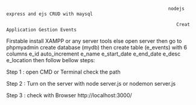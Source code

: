                                                                 
																
																nodejs express and ejs CRUD with maysql      

                                                                   Creat Application Gestion Events

																   

Firstable install XAMPP or any server tools else open server then go to phpmyadmin create database (mydb) then create table (e_events) with 6 columns e_id auto_increment e_name 
e_start_date e_end_date e_desc e_location then follow bellow steps:


Step 1 : open CMD or Terminal  check the path 
			 
		
Step 2 : Turn on the server with node server.js or nodemon server.js
			
		
Step 3 : check with Browser http://localhost:3000/